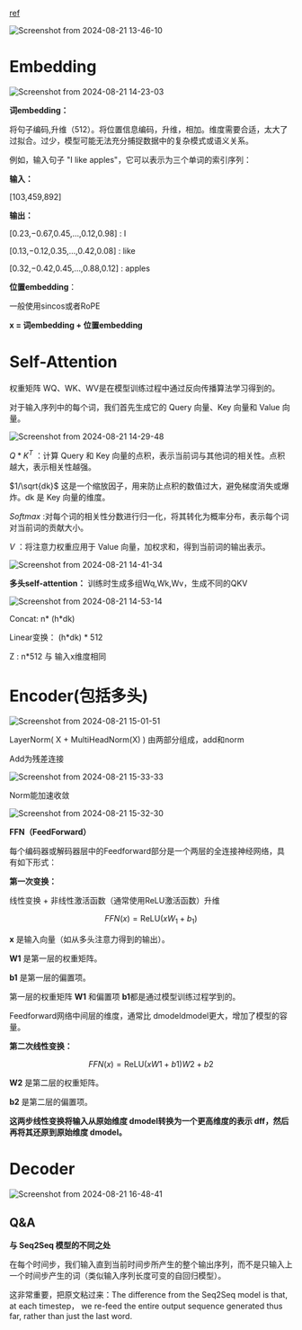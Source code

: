 [ref](https://www.bilibili.com/video/BV1Km421K7X8/?spm_id_from=333.337.search-card.all.click&vd_source=e0dc0ee350340932342c58cb327ec5a2)

![Screenshot from 2024-08-21 13-46-10](https://github.com/user-attachments/assets/7247ad57-1c99-4f03-bfb8-eb249a6a0c07)

# Embedding

![Screenshot from 2024-08-21 14-23-03](https://github.com/user-attachments/assets/cdfce41f-abd8-4993-8b0e-ba5bb72f1f31)

**词embedding：**

将句子编码,升维（512）。将位置信息编码，升维，相加。维度需要合适，太大了过拟合。过少，模型可能无法充分捕捉数据中的复杂模式或语义关系。

例如，输入句子 "I like apples"，它可以表示为三个单词的索引序列：

**输入：**

[103,459,892]

**输出：**

[0.23,−0.67,0.45,...,0.12,0.98] : I

[0.13,−0.12,0.35,...,0.42,0.08] : like

[0.32,−0.42,0.45,...,0.88,0.12] : apples

**位置embedding**：

一般使用sincos或者RoPE

**x = 词embedding + 位置embedding**


# Self-Attention

权重矩阵 WQ​、WK​、WV​ 是在模型训练过程中通过反向传播算法学习得到的。

对于输入序列中的每个词，我们首先生成它的 Query 向量、Key 向量和 Value 向量。

![Screenshot from 2024-08-21 14-29-48](https://github.com/user-attachments/assets/2b41ea71-3a89-4ce3-b57d-9510a2085fea)

$`Q*K^T`$ ：计算 Query 和 Key 向量的点积，表示当前词与其他词的相关性。点积越大，表示相关性越强。

$`1/\sqrt{dk}`$ 这是一个缩放因子，用来防止点积的数值过大，避免梯度消失或爆炸。dk​ 是 Key 向量的维度。

$`Softmax`$ :对每个词的相关性分数进行归一化，将其转化为概率分布，表示每个词对当前词的贡献大小。

$`V`$ ：将注意力权重应用于 Value 向量，加权求和，得到当前词的输出表示。



![Screenshot from 2024-08-21 14-41-34](https://github.com/user-attachments/assets/911c7af7-c2da-4ed6-a1e8-f2759ddd2ee4)





**多头self-attention：** 
训练时生成多组Wq,Wk,Wv，生成不同的QKV

![Screenshot from 2024-08-21 14-53-14](https://github.com/user-attachments/assets/8af9d4c0-5e39-45ec-8e10-c508980e417a)

Concat: n* (h*dk)

Linear变换： (h*dk) * 512

Z : n*512 与 输入x维度相同

# Encoder(包括多头)

![Screenshot from 2024-08-21 15-01-51](https://github.com/user-attachments/assets/e869dcc7-336a-4478-b17f-1fc43331e070)

LayerNorm( X + MultiHeadNorm(X) ) 由两部分组成，add和norm

Add为残差连接

![Screenshot from 2024-08-21 15-33-33](https://github.com/user-attachments/assets/14c541a6-1c60-452d-bef1-0c7b879b1d28)

Norm能加速收敛

![Screenshot from 2024-08-21 15-32-30](https://github.com/user-attachments/assets/c091e9f2-6edc-4585-bc5f-c8e15bbc8b78)

**FFN（FeedForward）**

每个编码器或解码器层中的Feedforward部分是一个两层的全连接神经网络，具有如下形式：

**第一次变换：**

线性变换 + 非线性激活函数（通常使用ReLU激活函数）升维
    
```math
   FFN(x) = \text{ReLU}(xW_1 + b_1)
```


**x** 是输入向量（如从多头注意力得到的输出）。

**W1** 是第一层的权重矩阵。

**b1** 是第一层的偏置项。

第一层的权重矩阵 **W1** 和偏置项 **b1**​ 都是通过模型训练过程学到的。

Feedforward网络中间层的维度，通常比 dmodeldmodel​ 更大，增加了模型的容量。

**第二次线性变换：**

```math
FFN(x)=\text{ReLU}(xW1 ​+ b1​) W2​ + b2​
```

**W2** 是第二层的权重矩阵。

**b2​** 是第二层的偏置项。

**这两步线性变换将输入从原始维度 dmodel​ 转换为一个更高维度的表示 dff​，然后再将其还原到原始维度 dmodel。**


# Decoder

![Screenshot from 2024-08-21 16-48-41](https://github.com/user-attachments/assets/671b4a49-b9ac-45d1-9dcb-1b99f3f96436)


## Q&A

**与 Seq2Seq 模型的不同之处**

在每个时间步，我们输入直到当前时间步所产生的整个输出序列，而不是只输入上一个时间步产生的词（类似输入序列长度可变的自回归模型）。


这非常重要，把原文粘过来：The difference from the Seq2Seq model is that, at each timestep， we re-feed the entire output sequence generated thus far, rather than just the last word.
